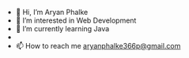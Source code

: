 - 👋 Hi, I’m Aryan Phalke
- 👀 I’m interested in Web Development
- 🌱 I’m currently learning Java
- 
- 📫 How to reach me aryanphalke366p@gmail.com 


